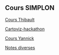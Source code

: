## Cours SIMPLON ##

[Cours Thibault](thibault)

[Cartoviz-hackathon](cartoviz)

[Cours Yannick](/yannick)

[Notes diverses](/divers)
